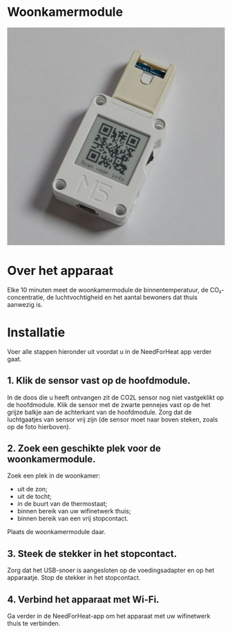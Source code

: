 # Woonkamermodule

![apparaat](../assets/device.jpg)

# Over het apparaat

Elke 10 minuten meet de woonkamermodule de binnentemperatuur, de CO₂-concentratie, de luchtvochtigheid en het aantal bewoners dat thuis aanwezig is.
        
# Installatie

Voer alle stappen hieronder uit voordat u in de NeedForHeat app verder gaat.

## 1. Klik de sensor vast op de hoofdmodule.

In de doos die u heeft ontvangen zit de CO2L sensor nog niet vastgeklikt op de hoofdmodule. Klik de sensor met de zwarte pennejes vast op de het grijze balkje aan de achterkant van de hoofdmodule. Zorg dat de luchtgaatjes van sensor vrij zijn (de sensor moet naar boven steken, zoals op de foto hierboven).
## 2. Zoek een geschikte plek voor de woonkamermodule.

Zoek een plek in de woonkamer:

- uit de zon;
- uit de tocht;
- in de buurt van de thermostaat;
- binnen bereik van uw wifinetwerk thuis;
- binnen bereik van een vrij stopcontact.

Plaats de woonkamermodule daar.

## 3. Steek de stekker in het stopcontact.

Zorg dat het USB-snoer is aangesloten op de voedingsadapter en op het apparaatje. Stop de stekker in het stopcontact.

## 4. Verbind het apparaat met Wi-Fi.

Ga verder in de NeedForHeat-app om het apparaat met uw wifinetwerk thuis te verbinden.